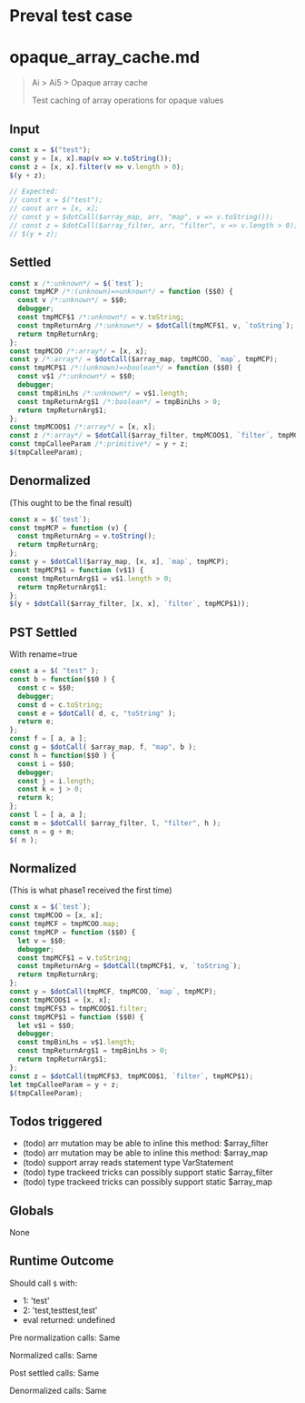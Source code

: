 # Preval test case

# opaque_array_cache.md

> Ai > Ai5 > Opaque array cache
>
> Test caching of array operations for opaque values

## Input

`````js filename=intro
const x = $("test");
const y = [x, x].map(v => v.toString());
const z = [x, x].filter(v => v.length > 0);
$(y + z);

// Expected:
// const x = $("test");
// const arr = [x, x];
// const y = $dotCall($array_map, arr, "map", v => v.toString());
// const z = $dotCall($array_filter, arr, "filter", v => v.length > 0);
// $(y + z);
`````


## Settled


`````js filename=intro
const x /*:unknown*/ = $(`test`);
const tmpMCP /*:(unknown)=>unknown*/ = function ($$0) {
  const v /*:unknown*/ = $$0;
  debugger;
  const tmpMCF$1 /*:unknown*/ = v.toString;
  const tmpReturnArg /*:unknown*/ = $dotCall(tmpMCF$1, v, `toString`);
  return tmpReturnArg;
};
const tmpMCOO /*:array*/ = [x, x];
const y /*:array*/ = $dotCall($array_map, tmpMCOO, `map`, tmpMCP);
const tmpMCP$1 /*:(unknown)=>boolean*/ = function ($$0) {
  const v$1 /*:unknown*/ = $$0;
  debugger;
  const tmpBinLhs /*:unknown*/ = v$1.length;
  const tmpReturnArg$1 /*:boolean*/ = tmpBinLhs > 0;
  return tmpReturnArg$1;
};
const tmpMCOO$1 /*:array*/ = [x, x];
const z /*:array*/ = $dotCall($array_filter, tmpMCOO$1, `filter`, tmpMCP$1);
const tmpCalleeParam /*:primitive*/ = y + z;
$(tmpCalleeParam);
`````


## Denormalized
(This ought to be the final result)

`````js filename=intro
const x = $(`test`);
const tmpMCP = function (v) {
  const tmpReturnArg = v.toString();
  return tmpReturnArg;
};
const y = $dotCall($array_map, [x, x], `map`, tmpMCP);
const tmpMCP$1 = function (v$1) {
  const tmpReturnArg$1 = v$1.length > 0;
  return tmpReturnArg$1;
};
$(y + $dotCall($array_filter, [x, x], `filter`, tmpMCP$1));
`````


## PST Settled
With rename=true

`````js filename=intro
const a = $( "test" );
const b = function($$0 ) {
  const c = $$0;
  debugger;
  const d = c.toString;
  const e = $dotCall( d, c, "toString" );
  return e;
};
const f = [ a, a ];
const g = $dotCall( $array_map, f, "map", b );
const h = function($$0 ) {
  const i = $$0;
  debugger;
  const j = i.length;
  const k = j > 0;
  return k;
};
const l = [ a, a ];
const m = $dotCall( $array_filter, l, "filter", h );
const n = g + m;
$( n );
`````


## Normalized
(This is what phase1 received the first time)

`````js filename=intro
const x = $(`test`);
const tmpMCOO = [x, x];
const tmpMCF = tmpMCOO.map;
const tmpMCP = function ($$0) {
  let v = $$0;
  debugger;
  const tmpMCF$1 = v.toString;
  const tmpReturnArg = $dotCall(tmpMCF$1, v, `toString`);
  return tmpReturnArg;
};
const y = $dotCall(tmpMCF, tmpMCOO, `map`, tmpMCP);
const tmpMCOO$1 = [x, x];
const tmpMCF$3 = tmpMCOO$1.filter;
const tmpMCP$1 = function ($$0) {
  let v$1 = $$0;
  debugger;
  const tmpBinLhs = v$1.length;
  const tmpReturnArg$1 = tmpBinLhs > 0;
  return tmpReturnArg$1;
};
const z = $dotCall(tmpMCF$3, tmpMCOO$1, `filter`, tmpMCP$1);
let tmpCalleeParam = y + z;
$(tmpCalleeParam);
`````


## Todos triggered


- (todo) arr mutation may be able to inline this method: $array_filter
- (todo) arr mutation may be able to inline this method: $array_map
- (todo) support array reads statement type VarStatement
- (todo) type trackeed tricks can possibly support static $array_filter
- (todo) type trackeed tricks can possibly support static $array_map


## Globals


None


## Runtime Outcome


Should call `$` with:
 - 1: 'test'
 - 2: 'test,testtest,test'
 - eval returned: undefined

Pre normalization calls: Same

Normalized calls: Same

Post settled calls: Same

Denormalized calls: Same
